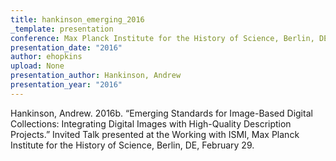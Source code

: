 ```yaml
---
title: hankinson_emerging_2016
_template: presentation
conference: Max Planck Institute for the History of Science, Berlin, DE
presentation_date: "2016"
author: ehopkins
upload: None
presentation_author: Hankinson, Andrew
presentation_year: "2016"
---
```

Hankinson, Andrew. 2016b. “Emerging Standards for Image-Based Digital Collections: Integrating Digital Images with High-Quality Description Projects.” Invited Talk presented at the Working with ISMI, Max Planck Institute for the History of Science, Berlin, DE, February 29.